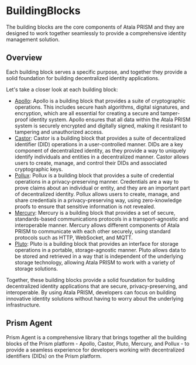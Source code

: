 # BuildingBlocks

The building blocks are the core components of Atala PRISM and they are designed to work together seamlessly to provide a comprehensive identity management solution.

## Overview

Each building block serves a specific purpose, and together they provide a solid foundation for building decentralized identity applications.

Let's take a closer look at each building block:

- [Apollo](apollo.html): Apollo is a building block that provides a suite of cryptographic operations. This includes secure hash algorithms, digital signatures, and encryption, which are all essential for creating a secure and tamper-proof identity system. Apollo ensures that all data within the Atala PRISM system is securely encrypted and digitally signed, making it resistant to tampering and unauthorized access.
- [Castor](castor.html): Castor is a building block that provides a suite of decentralized identifier (DID) operations in a user-controlled manner. DIDs are a key component of decentralized identity, as they provide a way to uniquely identify individuals and entities in a decentralized manner. Castor allows users to create, manage, and control their DIDs and associated cryptographic keys.
- [Pollux](pollux.html): Pollux is a building block that provides a suite of credential operations in a privacy-preserving manner. Credentials are a way to prove claims about an individual or entity, and they are an important part of decentralized identity. Pollux allows users to create, manage, and share credentials in a privacy-preserving way, using zero-knowledge proofs to ensure that sensitive information is not revealed.
- [Mercury](mercury.html): Mercury is a building block that provides a set of secure, standards-based communications protocols in a transport-agnostic and interoperable manner. Mercury allows different components of Atala PRISM to communicate with each other securely, using standard protocols such as HTTP, WebSocket, and MQTT.
- [Pluto](pluto.html): Pluto is a building block that provides an interface for storage operations in a portable, storage-agnostic manner. Pluto allows data to be stored and retrieved in a way that is independent of the underlying storage technology, allowing Atala PRISM to work with a variety of storage solutions.

Together, these building blocks provide a solid foundation for building decentralized identity applications that are secure, privacy-preserving, and interoperable. By using Atala PRISM, developers can focus on building innovative identity solutions without having to worry about the underlying infrastructure.

## Prism Agent

Prism Agent is a comprehensive library that brings together all the building blocks of the Prism platform - Apollo, Castor, Pluto, Mercury, and Pollux - to provide a seamless experience for developers working with decentralized identifiers (DIDs) on the Prism platform.
